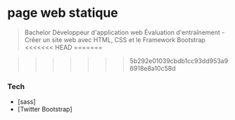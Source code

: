 # page web statique

> Bachelor Développeur d'application web
> Évaluation d'entraînement - Créer un site web avec HTML, CSS et le Framework Bootstrap
<<<<<<< HEAD
=======

>>>>>>> 5b292e01039cbdb1cc93dd953a96918e8a10c58d

### Tech

- [sass]
- [Twitter Bootstrap]
